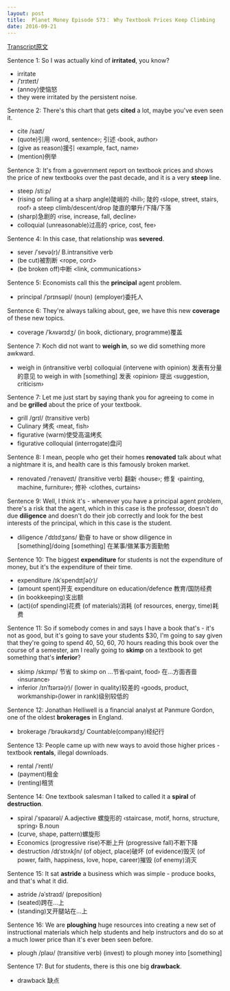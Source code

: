 ```yaml
---
layout: post
title:  Planet Money Episode 573： Why Textbook Prices Keep Climbing
date: 2016-09-21
---
```


[Transcript原文](http://www.npr.org/sections/money/2016/09/16/494266135/episode-573-why-textbook-prices-keep-climbing)

Sentence 1: So I was actually kind of **irritated**, you know? 

- irritate
- /ˈɪrɪteɪt/ 
- (annoy)使恼怒 
- they were irritated by the persistent noise. 

Sentence 2: There's this chart that gets **cited** a lot, maybe you've even seen it. 

- cite /saɪt/ 
- (quote)引用 ‹word, sentence›; 引述 ‹book, author› 
- (give as reason)援引 ‹example, fact, name› 
- (mention)例举

Sentence 3: It's from a government report on textbook prices and shows the price of new textbooks over the past decade, and it is a very **steep** line. 

-  steep /stiːp/ 
- (rising or falling at a sharp angle)陡峭的 ‹hill›; 陡的 ‹slope, street, stairs, roof› a steep climb/descent/drop   陡直的攀升/下降/下落 
- (sharp)急剧的 ‹rise, increase, fall, decline›
- colloquial (unreasonable)过高的 ‹price, cost, fee› 

Sentence 4: In this case, that relationship was **severed**. 

- sever /ˈsevə(r)/ B.intransitive verb 
- (be cut)被割断 <rope, cord> 
- (be broken off)中断 <link, communications>

Sentence 5:  Economists call this the **principal** agent problem. 

- principal /ˈprɪnsəpl/ (noun) (employer)委托人 

Sentence 6: They're always talking about, gee, we have this new **coverage** of these new topics. 

- coverage /ˈkʌvərɪdʒ/ (in book, dictionary, programme)覆盖  

Sentence 7: Koch did not want to **weigh in**, so we did something more awkward. 

- weigh in (intransitive verb) colloquial (intervene with opinion) 发表有分量的意见 to weigh in with [something] 发表 ‹opinion› 提出 ‹suggestion, criticism›  

Sentence 7: Let me just start by saying thank you for agreeing to come in and be **grilled** about the price of your textbook.

- grill /grɪl/ (transitive verb) 
- Culinary 烤炙 ‹meat, fish› 
- figurative (warm)使受高温烤炙 
- figurative colloquial (interrogate)盘问 

Sentence 8: I mean, people who get their homes **renovated** talk about what a nightmare it is, and health care is this famously broken market.

- renovated /ˈrenəveɪt/ (transitive verb) 翻新 ‹house›; 修复 ‹painting, machine, furniture›; 修补 ‹clothes, curtains›

Sentence 9: Well, I think it's - whenever you have a principal agent problem, there's a risk that the agent, which in this case is the professor, doesn't do due **diligence** and doesn't do their job correctly and look for the best interests of the principal, which in this case is the student. 

- diligence /ˈdɪlɪdʒəns/ 勤奋 to have or show diligence in [something]/doing [something] 在某事/做某事方面勤勉

Sentence 10: The biggest **expenditure** for students is not the expenditure of money, but it's the expenditure of their time. 

- expenditure /ɪkˈspendɪtʃə(r)/ 
- (amount spent)开支 expenditure on education/defence 教育/国防经费  
- (in bookkeeping)支出额 
- (act)(of spending)花费 (of materials)消耗  (of resources, energy, time)耗费 


Sentence 11: So if somebody comes in and says I have a book that's - it's not as good, but it's going to save your students $30, I'm going to say given that they're going to spend 40, 50, 60, 70 hours reading this book over the course of a semester, am I really going to **skimp** on a textbook to get something that's **inferior**? 

- skimp /skɪmp/ 节省 to skimp on ...节省‹paint, food› 在…方面吝啬 ‹insurance›
- inferior /ɪnˈfɪərɪə(r)/ (lower in quality)较差的 ‹goods, product, workmanship›(lower in rank)级别较低的 

Sentence 12: Jonathan Helliwell is a financial analyst at Panmure Gordon, one of the oldest **brokerages** in England. 

- brokerage /ˈbrəʊkərɪdʒ/ Countable(company)经纪行

Sentence 13: People came up with new ways to avoid those higher prices - textbook **rentals**, illegal downloads. 

- rental /ˈrentl/ 
- (payment)租金 
- (renting)租赁 

Sentence 14: One textbook salesman I talked to called it a **spiral** of **destruction**.

- spiral /ˈspaɪərəl/ A.adjective 螺旋形的 ‹staircase, motif, horns, structure, spring› B.noun 
- (curve, shape, pattern)螺旋形  
- Economics (progressive rise)不断上升 (progressive fall)不断下降 
- destruction /dɪˈstrʌkʃn/ (of object, place)破坏 (of evidence)毁灭  (of power, faith, happiness, love, hope, career)摧毁 (of enemy)消灭 

Sentence 15: It sat **astride** a business which was simple - produce books, and that's what it did. 
- astride /əˈstraɪd/ (preposition) 
- (seated)跨在…上 
- (standing)叉开腿站在…上


Sentence 16: We are **ploughing** huge resources into creating a new set of instructional materials which help students and help instructors and do so at a much lower price than it's ever been seen before.

- plough /plaʊ/ (transitive verb) (invest) to plough money into [something] 

Sentence 17: But for students, there is this one big **drawback**. 

- drawback 缺点

